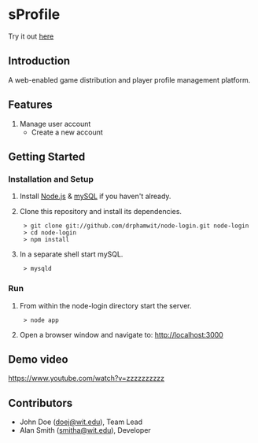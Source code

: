 # sProfile
Try it out [here](https://sprofile.games)

## Introduction

A web-enabled game distribution and player profile management platform.

## Features
1. Manage user account
	* Create a new account
## Getting Started
### Installation and Setup
1. Install [Node.js](https://nodejs.org/) & [mySQL](https://dev.mysql.com/doc/mysql-installation-excerpt/5.7/en/) if you haven't already.
2. Clone this repository and install its dependencies.
		
		> git clone git://github.com/drphamwit/node-login.git node-login
		> cd node-login
		> npm install
		
3. In a separate shell start mySQL.

		> mysqld
### Run
1. From within the node-login directory start the server.

		> node app
		
2. Open a browser window and navigate to: [http://localhost:3000](http://localhost:3000)

## Demo video

https://www.youtube.com/watch?v=zzzzzzzzzz

## Contributors

* John Doe (doej@wit.edu), Team Lead
* Alan Smith (smitha@wit.edu), Developer

